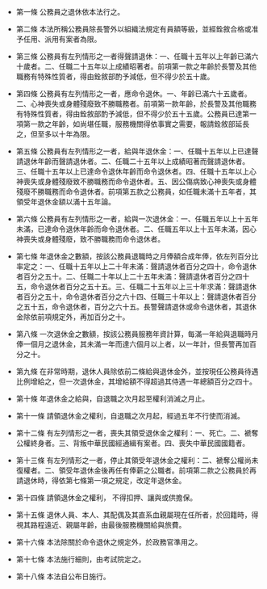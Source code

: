 * 第一條 公務員之退休依本法行之。

* 第二條 本法所稱公務員除長警外以組織法規定有員額等級，並經銓敘合格或准予任用、派用有案者為限。

* 第三條 公務員有左列情形之一者得聲請退休：一、任職十五年以上年齡已滿六十歲者。二、任職二十五年以上成績昭著者。前項第一款之年齡於長警及其他職務有特殊性質者，得由銓敘部酌予減低，但不得少於五十歲。

* 第四條 公務員有左列情形之一者，應命令退休。一、年齡已滿六十五歲者。二、心神喪失或身體殘廢致不勝職務者。前項第一款年齡，於長警及其他職務有特殊性質者，得由銓敘部酌予減低，但不得少於五十五歲。公務員已達第一項第一款之年齡，如尚堪任職，服務機關得依事實之需要，報請銓敘部延長之，但至多以十年為限。

* 第五條 公務員有左列情形之一者，給與年退休金：一、任職十五年以上已達聲請退休年齡而聲請退休者。二、任職二十五年以上成績昭著而聲請退休者。三、任職十五年以上已達命令退休年齡而命令退休者。四、任職十五年以上心神喪失或身體殘廢致不勝職務而命令退休者。五、因公傷病致心神喪失或身體殘廢不勝職務而命令退休者。前項第五款之公務員，如任職未滿十五年者，其領受年退休金額以滿十五年論。

* 第六條 公務員有左列情形之一者，給與一次退休金：一、任職五年以上十五年未滿，已達命令退休年齡而命令退休者。二、任職五年以上十五年未滿，因心神喪失或身體殘廢，致不勝職務而命令退休者。

* 第七條 年退休金之數額，按該公務員退職時之月俸額合成年俸，依左列百分比率定之：一、任職十五年以上二十年未滿：聲請退休者百分之四十，命令退休者百分之五十。二、任職二十年以上二十五年未滿：聲請退休者百分之四十五，命令退休者百分之五十五。三、任職二十五年以上三十年求滿：聲請退休者百分之五十，命令退休者百分之六十四、任職三十年以上：聲請退休者百分之五十五，命令退休者，百分之六十五。長警聲請退休或命令退休者，其退休金除依前項規定外，再加百分之十。

* 第八條 一次退休金之數額，按該公務員服務年資計算，每滿一年給與退職時月俸一個月之退休金，其未滿一年而達六個月以上者，以一年計，但長警再加百分之十。

* 第九條 在非常時期，退休人員除依前二條給與退休金外，並按現任公務員待遇比例增給之，但一次退休金，其增給額不得超過其侍遇一年總額百分之四十。

* 第十條 年退休金之給與，自退職之次月起至權利消滅之月止。

* 第十一條 請領退休金之權利，自退職之次月起，經過五年不行使而消滅。

* 第十二條 有左列情形之一者，喪失其領受退休金之權利：一、死亡。二、褫奪公權終身者。三、背叛中華民國經通緝有案者。四、喪失中華民國國籍者。

* 第十三條 有左列情形之一者，停止其領受年退休金之權利：二、褫奪公權尚未復權者。二、領受年退休金後再任有俸薪之公職者。前項第二款之公務員於再請退休時，得依第七條第一項之規定，改定年退休金。

* 第十四條 請領退休金之權利， 不得扣押、讓與或供擔保。

* 第十五條 退休人員、本人、其配偶及其直系血親屬現在任所者，於回籍時，得視其路程遠近、親屬年齡，由最後服務機關給與旅費。

* 第十六條 本法除關於命令退休之規定外，於政務官準用之。

* 第十七條 本法施行細則，由考試院定之。

* 第十八條 本法自公布日施行。

